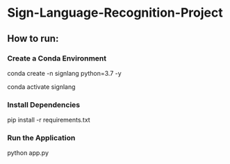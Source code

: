 # Sign-Language-Recognition-Project

## How to run:
### Create a Conda Environment
conda create -n signlang python=3.7 -y

conda activate signlang

### Install Dependencies
pip install -r requirements.txt

### Run the Application
python app.py
